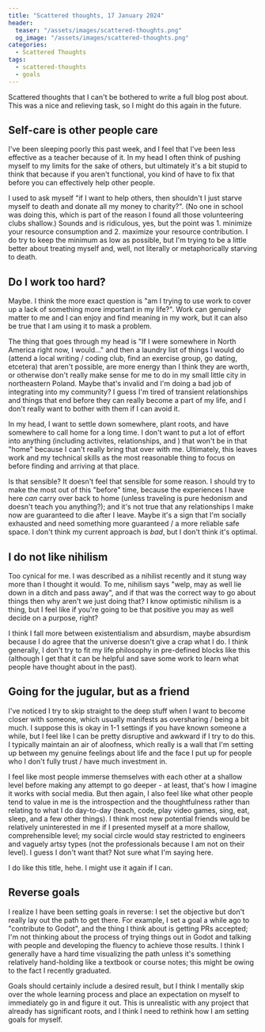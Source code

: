 ```yaml
---
title: "Scattered thoughts, 17 January 2024"
header:
  teaser: "/assets/images/scattered-thoughts.png"
  og_image: "/assets/images/scattered-thoughts.png"
categories: 
  - Scattered Thoughts
tags:
  - scattered-thoughts
  - goals
---
```


Scattered thoughts that I can't be bothered to write a full blog post about. This was a nice and relieving task, so I might do this again in the future.

## Self-care is other people care

I've been sleeping poorly this past week, and I feel that I've been less effective as a teacher because of it. In my head I often think of pushing myself to my limits for the sake of others, but ultimately it's a bit stupid to think that because if you aren't functional, you kind of have to fix that before you can effectively help other people. 

I used to ask myself "if I want to help others, then shouldn't I just starve myself to death and donate all my money to charity?". (No one in school was doing this, which is part of the reason I found all those volunteering clubs shallow.) Sounds and is ridiculous, yes, but the point was 1. minimize your resource consumption and 2. maximize your resource contribution. I do try to keep the minimum as low as possible, but I'm trying to be a little better about treating myself and, well, not literally or metaphorically starving to death.

## Do I work too hard?

Maybe. I think the more exact question is "am I trying to use work to cover up a lack of something more important in my life?". Work can genuinely matter to me and I can enjoy and find meaning in my work, but it can also be true that I am using it to mask a problem.

The thing that goes through my head is "If I were somewhere in North America right now, I would..." and then a laundry list of things I would do (attend a local writing / coding club, find an exercise group, go dating, etcetera) that aren't possible, are more energy than I think they are worth, or otherwise don't really make sense for me to do in my small little city in northeastern Poland. Maybe that's invalid and I'm doing a bad job of integrating into my community? I guess I'm tired of transient relationships and things that end before they can really become a part of my life, and I don't really want to bother with them if I can avoid it.

In my head, I want to settle down somewhere, plant roots, and have somewhere to call home for a long time. I don't want to put a lot of effort into anything (including activites, relationships, and ) that won't be in that "home" because I can't really bring that over with me. Ultimately, this leaves work and my technical skills as the most reasonable thing to focus on before finding and arriving at that place.

Is that sensible? It doesn't feel that sensible for some reason. I should try to make the most out of this "before" time, because the experiences I have here *can* carry over back to home (unless traveling is pure hedonism and doesn't teach you anything?); and it's not true that any relationships I make now are guaranteed to die after I leave. Maybe it's a sign that I'm socially exhausted and need something more guaranteed / a more reliable safe space. I don't think my current approach is *bad*, but I don't think it's optimal.

## I do not like nihilism

Too cynical for me. I was described as a nihilist recently and it stung way more than I thought it would. To me, nihilism says "welp, may as well lie down in a ditch and pass away", and if that was the correct way to go about things then why aren't we just doing that? I know optimistic nihilism is a thing, but I feel like if you're going to be that positive you may as well decide on a purpose, right? 

I think I fall more between existentialism and absurdism, maybe absurdism because I do agree that the universe doesn't give a crap what I do. I think generally, I don't try to fit my life philosophy in pre-defined blocks like this (although I get that it can be helpful and save some work to learn what people have thought about in the past).

## Going for the jugular, but as a friend

I've noticed I try to skip straight to the deep stuff when I want to become closer with someone, which usually manifests as oversharing / being a bit much. I suppose this is okay in 1-1 settings if you have known someone a while, but I feel like I can be pretty disruptive and awkward if I try to do this. I typically maintain an air of aloofness, which really is a wall that I'm setting up between my genuine feelings about life and the face I put up for people who I don't fully trust / have much investment in.

I feel like most people immerse themselves with each other at a shallow level before making any attempt to go deeper - at least, that's how I imagine it works with social media. But then again, I also feel like what other people tend to value in me is the introspection and the thoughtfulness rather than relating to what I do day-to-day (teach, code, play video games, sing, eat, sleep, and a few other things). I think most new potential friends would be relatively uninterested in me if I presented myself at a more shallow, comprehensible level; my social circle would stay restricted to engineers and vaguely artsy types (not the professionals because I am not on their level). I guess I don't want that? Not sure what I'm saying here.

I do like this title, hehe. I might use it again if I can.

## Reverse goals

I realize I have been setting goals in reverse: I set the objective but don't really lay out the path to get there. For example, I set a goal a while ago to "contribute to Godot", and the thing I think about is getting PRs accepted; I'm not thinking about the process of trying things out in Godot and talking with people and developing the fluency to achieve those results. I think I generally have a hard time visualizing the path unless it's something relatively hand-holding like a textbook or course notes; this might be owing to the fact I recently graduated.

Goals should certainly include a desired result, but I think I mentally skip over the whole learning process and place an expectation on myself to immediately go in and figure it out. This is unrealistic with any project that already has significant roots, and I think I need to rethink how I am setting goals for myself.
